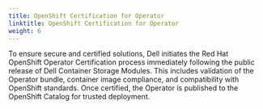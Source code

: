 ```yaml
---
title: OpenShift Certification for Operator
linktitle: OpenShift Certification for Operator
weight: 6
---
```


To ensure secure and certified solutions, Dell initiates the Red Hat OpenShift Operator Certification process immediately following the public release of Dell Container Storage Modules. This includes validation of the Operator bundle, container image compliance, and compatibility with OpenShift standards. Once certified, the Operator is published to the OpenShift Catalog for trusted deployment.
